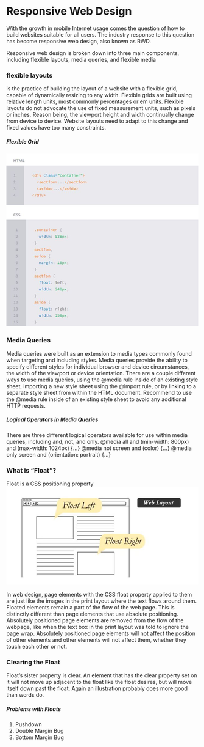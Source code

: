 # Responsive Web Design

With the growth in mobile Internet usage comes the question of how to build websites suitable for all users. The industry response to this question has become responsive web design, also known as RWD.

Responsive web design is broken down into three main components, including flexible layouts, media queries, and flexible media

###  flexible layouts
is the practice of building the layout of a website with a flexible grid, capable of dynamically resizing to any width. Flexible grids are built using relative length units, most commonly percentages or em units.
Flexible layouts do not advocate the use of fixed measurement units, such as pixels or inches. 
Reason being, the viewport height and width continually change from device to device. Website layouts need to adapt to this change and fixed values have too many constraints.

##### Flexible Grid
![1](images/1.JPG)

### Media Queries
Media queries were built as an extension to media types commonly found when targeting and including styles. Media queries provide the ability to specify different styles for individual browser and device circumstances, the width of the viewport or device orientation.
There are a couple different ways to use media queries, using the @media rule inside of an existing style sheet, importing a new style sheet using the @import rule, or by linking to a separate style sheet from within the HTML document.
Recommend to use the @media rule inside of an existing style sheet to avoid any additional HTTP requests.

##### Logical Operators in Media Queries
There are three different logical operators available for use within media queries, including and, not, and only.
@media all and (min-width: 800px) and (max-width: 1024px) {...}
@media not screen and (color) {...}
@media only screen and (orientation: portrait) {...}

### What is “Float”?
Float is a CSS positioning property
![2](images/2.JPG)

In web design, page elements with the CSS float property applied to them are just like the images in the print layout where the text flows around them. Floated elements remain a part of the flow of the web page. This is distinctly different than page elements that use absolute positioning. Absolutely positioned page elements are removed from the flow of the webpage, like when the text box in the print layout was told to ignore the page wrap. Absolutely positioned page elements will not affect the position of other elements and other elements will not affect them, whether they touch each other or not.

### Clearing the Float
Float’s sister property is clear. An element that has the clear property set on it will not move up adjacent to the float like the float desires, but will move itself down past the float. Again an illustration probably does more good than words do.

##### Problems with Floats
1. Pushdown
1. Double Margin Bug 
1. Bottom Margin Bug
 